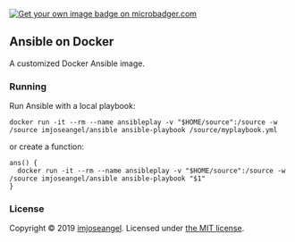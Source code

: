 [![Get your own image badge on microbadger.com](https://images.microbadger.com/badges/image/imjoseangel/docker-ansible.svg)](https://microbadger.com/images/imjoseangel/docker-ansible "Get your own image badge on microbadger.com")

## Ansible on Docker

A customized Docker Ansible image.

### Running

Run Ansible with a local playbook:

```shell
docker run -it --rm --name ansibleplay -v "$HOME/source":/source -w /source imjoseangel/ansible ansible-playbook /source/myplaybook.yml 
```

or create a function:

```shell
ans() {
  docker run -it --rm --name ansibleplay -v "$HOME/source":/source -w /source imjoseangel/ansible ansible-playbook "$1"
}
```

### License

Copyright © 2019 [imjoseangel](http://imjoseangel.github.com). Licensed under [the MIT license](https://github.com/imjoseangel/docker-tower/blob/master/LICENSE).
